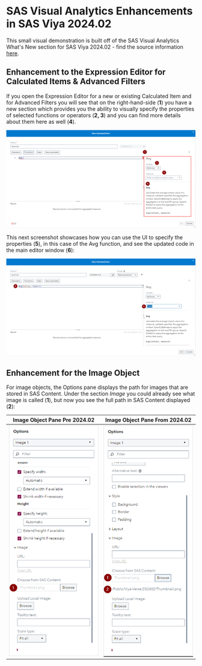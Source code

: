 # SAS Visual Analytics Enhancements in SAS Viya 2024.02

This small visual demonstration is built off of the SAS Visual Analytics What's New section for SAS Viya 2024.02 - find the source information [here](https://go.documentation.sas.com/doc/en/vacdc/v_023/vawn/n06dk85whhji1sn16w80vuqlkhti.htm).

## Enhancement to the Expression Editor for Calculated Items & Advanced Filters

If you open the Expression Editor for a new or existing Calculated Item and for Advanced Filters you will see that on the right-hand-side (**1**) you have a new section which provides you the ability to visually specify the properties of selected functions or operators (**2, 3**) and you can find more details about them here as well (**4**).

![Expression Editor Enhancement 1](./Expression-Editor-Enhancement-1.png)

This next screenshot showcases how you can use the UI to specify the properties (**5**), in this case of the Avg function, and see the updated code in the main editor window (**6**):

![Expression Editor Enhancement 2](./Expression-Editor-Enhancement-2.png)

## Enhancement for the Image Object

For image objects, the Options pane displays the path for images that are stored in SAS Content. Under the section *Image* you could already see what image is called (**1**), but now you see the full path in SAS Content displayed (**2**):

| Image Object Pane Pre 2024.02                                | Image Object Pane From 2024.02                               |
| ------------------------------------------------------------ | ------------------------------------------------------------ |
| ![Image Option Pane Pre 202402](./Image-Option-Pane-Pre-202402.png) | ![Image Option Pane From 202402](./Image-Option-Pane-From-202402.png) |

